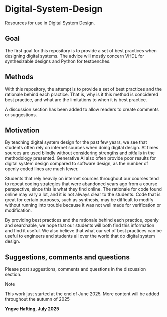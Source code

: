 # Digital-System-Design
Resources for use in Digital System Design. 
## Goal
The first goal for this repository is to provide a set of best practices when designing digital systems.
The advice will mostly concern VHDL for synthesizable designs and Python for testbenches. 
## Methods
With this repository, the attempt is to provide a set of best practices and the rationale behind each practice. 
That is, why is it this method is concidered best practice, and what are the limitations to when it is best practice. 

A discussion section has been added to allow readers to create comments or suggestions.
## Motivation
By teaching digital system design for the past few years, we see that students often rely on internet sources when doing digital design. 
At times sources are used blindly without considering strengths and pitfalls in the methodology presented. 
Generative AI also often provide poor results for digital system design compared to software design, as the number of openly coded lines are much fewer. 

Students that rely heavily on internet sources throughout our courses tend to repeat coding strategies that were abandoned years ago from a course perspective, since this is what they find online. 
The rationale for code found online may vary a lot, and it is not always clear to the students. 
Code that is great for certain purposes, such as synthesis, may be difficult to modify without running into trouble because it was not well made for verification or modification. 

By providing best practices and the rationale behind each practice, openly and searchable, we hope that our students will both find this information and find it useful. 
We also believe that what our set of best practices can be useful to engineers and students all over the world that do digital system design. 

## Suggestions, comments and questions
Please post suggestions, comments and questions in the discussion section.  

> [!NOTE] 
> This work just started at the end of June 2025.
> More content will be added throughout the autumn of 2025
>
> **Yngve Hafting, July 2025**
